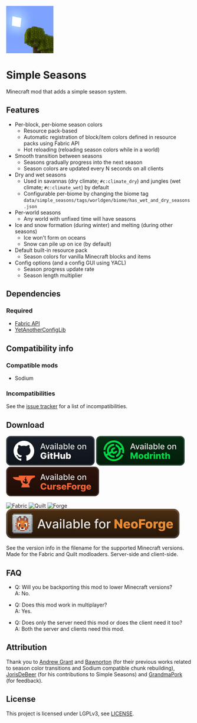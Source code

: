 ![Simple Seasons icon](docs/assets/icon/icon_128x128.png)

# Simple Seasons

Minecraft mod that adds a simple season system.

## Features

- Per-block, per-biome season colors
    - Resource pack-based
    - Automatic registration of block/item colors defined in resource packs using Fabric API
    - Hot reloading (reloading season colors while in a world)
- Smooth transition between seasons
    - Seasons gradually progress into the next season
    - Season colors are updated every N seconds on all clients
- Dry and wet seasons
    - Used in savannas (dry climate; `#c:climate_dry`) and jungles (wet climate; `#c:climate_wet`) by default
    - Configurable per-biome by changing the biome tag `data/simple_seasons/tags/worldgen/biome/has_wet_and_dry_seasons.json`
- Per-world seasons
    - Any world with unfixed time will have seasons
- Ice and snow formation (during winter) and melting (during other seasons)
    - Ice won't form on oceans
    - Snow can pile up on ice (by default)
- Default built-in resource pack
    - Season colors for vanilla Minecraft blocks and items
- Config options (and a config GUI using YACL)
    - Season progress update rate
    - Season length multiplier

## Dependencies

### Required

- [Fabric API](https://modrinth.com/mod/fabric-api)
- [YetAnotherConfigLib](https://modrinth.com/mod/yacl)

## Compatibility info

### Compatible mods

- Sodium

### Incompatibilities

See the [issue tracker](https://github.com/steves-underwater-paradise/simple-seasons/issues?q=is%3Aissue+is%3Aopen+sort%3Aupdated-desc+label%3Acompatibility)
for a list of incompatibilities.

## Download

[![GitHub](https://github.com/intergrav/devins-badges/raw/2dc967fc44dc73850eee42c133a55c8ffc5e30cb/assets/cozy/available/github_vector.svg)](https://github.com/steves-underwater-paradise/simple-seasons)
[![Modrinth](https://github.com/intergrav/devins-badges/raw/2dc967fc44dc73850eee42c133a55c8ffc5e30cb/assets/cozy/available/modrinth_vector.svg)](https://modrinth.com/mod/simple-seasons)
[![CurseForge](https://github.com/intergrav/devins-badges/raw/2dc967fc44dc73850eee42c133a55c8ffc5e30cb/assets/cozy/available/curseforge_vector.svg)](https://www.curseforge.com/minecraft/mc-mods/simple-seasons)

![Fabric](https://github.com/intergrav/devins-badges/raw/2dc967fc44dc73850eee42c133a55c8ffc5e30cb/assets/compact/supported/fabric_vector.svg)
![Quilt](https://github.com/intergrav/devins-badges/raw/2dc967fc44dc73850eee42c133a55c8ffc5e30cb/assets/compact/supported/quilt_vector.svg)
![Forge](https://github.com/intergrav/devins-badges/raw/2dc967fc44dc73850eee42c133a55c8ffc5e30cb/assets/compact/supported/forge_vector.svg)
![NeoForge](docs/assets/badges/compact/supported/neoforge_vector.svg)

See the version info in the filename for the supported Minecraft versions.  
Made for the Fabric and Quilt modloaders.
Server-side and client-side.

## FAQ

- Q: Will you be backporting this mod to lower Minecraft versions?  
  A: No.

- Q: Does this mod work in multiplayer?  
  A: Yes.

- Q: Does only the server need this mod or does the client need it too?  
  A: Both the server and clients need this mod.

## Attribution

Thank you to [Andrew Grant](https://github.com/Andrew6rant) and [Bawnorton](https://github.com/Bawnorton) (for their previous works
related to season color transitions and Sodium compatible chunk rebuilding), [JorisDeBeer](https://github.com/JorisDeBeer) (for his
contributions to Simple Seasons) and [GrandmaPork](https://github.com/GrandmaPork) (for feedback).

## License

This project is licensed under LGPLv3, see [LICENSE](https://github.com/steves-underwater-paradise/simple-seasons/blob/1.20.x/LICENSE).
